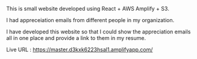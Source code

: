 This is small website developed using React + AWS Amplify + S3.

I had appreceiation emails from different people in my organization.

I have developed this website so that I could show the appreciation emails all in one place and provide a link to them in my resume.

Live URL : https://master.d3kxk6223hsal1.amplifyapp.com/
